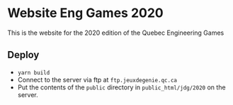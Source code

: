 # Website Eng Games 2020

This is the website for the 2020 edition of the Quebec Engineering Games

## Deploy

* `yarn build`
* Connect to the server via ftp at `ftp.jeuxdegenie.qc.ca`
* Put the contents of the `public` directory in `public_html/jdg/2020` on the server.
